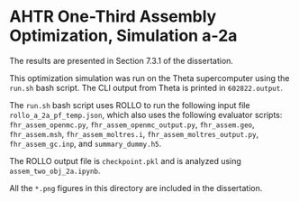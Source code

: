 # AHTR One-Third Assembly Optimization, Simulation a-2a

The results are presented in Section 7.3.1 of the dissertation. 

This optimization simulation was run on the Theta supercomputer using the `run.sh` bash script. 
The CLI output from Theta is printed in `602822.output`. 

The `run.sh` bash script uses ROLLO to run the following input file `rollo_a_2a_pf_temp.json`, which also uses the following evaluator scripts:  `fhr_assem_openmc.py`, `fhr_assem_openmc_output.py`, `fhr_assem.geo`, 
`fhr_assem.msh`, `fhr_assem_moltres.i`, `fhr_assem_moltres_output.py`, 
`fhr_assem_gc.inp`, and `summary_dummy.h5`.

The ROLLO output file is `checkpoint.pkl` and is analyzed using `assem_two_obj_2a.ipynb`.

All the `*.png` figures in this directory are included in the dissertation.  
